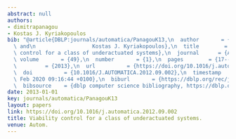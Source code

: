 ```yaml
---
abstract: null
authors:
- dimitrapanagou
- Kostas J. Kyriakopoulos
bib: "@article{DBLP:journals/automatica/PanagouK13,\n  author       = {Dimitra Panagou\
  \ and\n                  Kostas J. Kyriakopoulos},\n  title        = {Viability\
  \ control for a class of underactuated systems},\n  journal      = {Autom.},\n \
  \ volume       = {49},\n  number       = {1},\n  pages        = {17--29},\n  year\
  \         = {2013},\n  url          = {https://doi.org/10.1016/j.automatica.2012.09.002},\n\
  \  doi          = {10.1016/J.AUTOMATICA.2012.09.002},\n  timestamp    = {Thu, 20\
  \ Feb 2020 09:16:44 +0100},\n  biburl       = {https://dblp.org/rec/journals/automatica/PanagouK13.bib},\n\
  \  bibsource    = {dblp computer science bibliography, https://dblp.org}\n}"
date: 2013-01-01
key: journals/automatica/PanagouK13
layout: papers
link: https://doi.org/10.1016/j.automatica.2012.09.002
title: Viability control for a class of underactuated systems.
venue: Autom.
---
```


